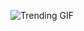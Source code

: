 
<!-- GIF_SECTION -->
![Trending GIF](https://media0.giphy.com/media/v1.Y2lkPThiYjIxNzcyaWtpOGJtNmlpaXQ1dHNldDZ1ZTF4Mmhzdnp2d2VjN3MyZ3k4eHl3eSZlcD12MV9naWZzX3NlYXJjaCZjdD1n/3oKIPeLAaOhrv8JJ7y/giphy.gif)
<!-- END_GIF_SECTION -->
